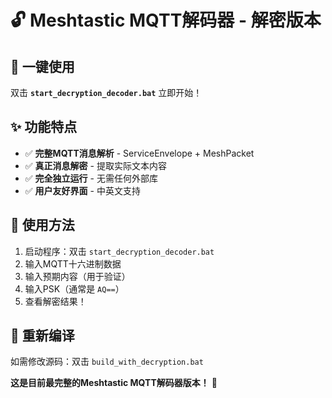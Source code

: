 # 🔓 Meshtastic MQTT解码器 - 解密版本

## 🚀 一键使用
双击 **`start_decryption_decoder.bat`** 立即开始！

## ✨ 功能特点
- ✅ **完整MQTT消息解析** - ServiceEnvelope + MeshPacket
- ✅ **真正消息解密** - 提取实际文本内容  
- ✅ **完全独立运行** - 无需任何外部库
- ✅ **用户友好界面** - 中英文支持

## 📝 使用方法
1. 启动程序：双击 `start_decryption_decoder.bat`
2. 输入MQTT十六进制数据
3. 输入预期内容（用于验证）
4. 输入PSK（通常是 `AQ==`）
5. 查看解密结果！

## 🔧 重新编译
如需修改源码：双击 `build_with_decryption.bat`

**这是目前最完整的Meshtastic MQTT解码器版本！** 🎉 
